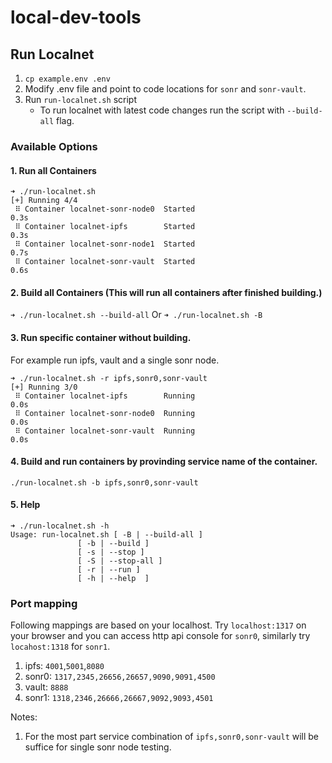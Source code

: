 # local-dev-tools

## Run Localnet

1. `cp example.env .env`
2. Modify .env file and point to code locations for `sonr` and `sonr-vault`.
3. Run `run-localnet.sh` script
    * To run localnet with latest code changes run the script with `--build-all` flag.

### Available Options
#### 1. Run all Containers
```shell
➜ ./run-localnet.sh
[+] Running 4/4
 ⠿ Container localnet-sonr-node0  Started                                     0.3s
 ⠿ Container localnet-ipfs        Started                                     0.3s
 ⠿ Container localnet-sonr-node1  Started                                     0.7s
 ⠿ Container localnet-sonr-vault  Started                                     0.6s
```

#### 2. Build all Containers (This will run all containers after finished building.)
`➜ ./run-localnet.sh --build-all` Or `➜ ./run-localnet.sh -B`


#### 3. Run specific container without building. 
For example run ipfs, vault and a single sonr node.
```shell
➜ ./run-localnet.sh -r ipfs,sonr0,sonr-vault
[+] Running 3/0
 ⠿ Container localnet-ipfs        Running                                                          0.0s
 ⠿ Container localnet-sonr-node0  Running                                                          0.0s
 ⠿ Container localnet-sonr-vault  Running                                                          0.0s
``` 

#### 4. Build and run containers by provinding service name of the container.
```
./run-localnet.sh -b ipfs,sonr0,sonr-vault
``` 

#### 5. Help
```shell
➜ ./run-localnet.sh -h
Usage: run-localnet.sh [ -B | --build-all ]
               [ -b | --build ]
               [ -s | --stop ]
               [ -S | --stop-all ]
               [ -r | --run ]
               [ -h | --help  ]
```

### Port mapping
Following mappings are based on your localhost. Try `localhost:1317` on your browser and you can access http api console for `sonr0`, similarly try `locahost:1318` for `sonr1`.

1. ipfs:
`4001`,`5001`,`8080`
2. sonr0:
`1317,2345,26656,26657,9090,9091,4500`
3. vault:
`8888`
4. sonr1:
`1318,2346,26666,26667,9092,9093,4501`


Notes:
1. For the most part service combination of `ipfs,sonr0,sonr-vault` will be suffice for single sonr node testing.

